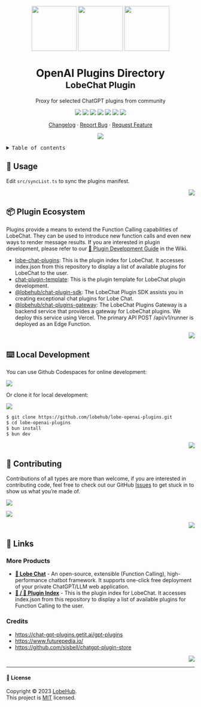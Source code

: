 <a name="readme-top"></a>

<div align="center">

<img height="120" src="https://registry.npmmirror.com/@lobehub/assets-emoji/1.3.0/files/assets/puzzle-piece.webp">
<img height="120" src="https://gw.alipayobjects.com/zos/kitchen/qJ3l3EPsdW/split.svg">
<img height="120" src="https://github-production-user-asset-6210df.s3.amazonaws.com/17870709/297340190-c683c727-58ee-4bab-8d91-f36fe541e511.png">

<h1>OpenAI Plugins Directory<br/><sup>LobeChat Plugin</sup></h1>

Proxy for selected ChatGPT plugins from community

[![][🤯-🧩-lobehub-shield]][🤯-🧩-lobehub-link]
[![][github-action-release-shield]][github-action-release-link]
[![][github-contributors-shield]][github-contributors-link]
[![][github-forks-shield]][github-forks-link]
[![][github-stars-shield]][github-stars-link]
[![][github-issues-shield]][github-issues-link]
[![][github-license-shield]][github-license-link]

[Changelog](./CHANGELOG.md) · [Report Bug][github-issues-link] · [Request Feature][github-issues-link]

![](https://raw.githubusercontent.com/andreasbm/readme/master/assets/lines/rainbow.png)

</div>

<details>
<summary><kbd>Table of contents</kbd></summary>

#### TOC

- [🤯 Usage](#-usage)
- [📦 Plugin Ecosystem](#-plugin-ecosystem)
- [⌨️ Local Development](#️-local-development)
- [🤝 Contributing](#-contributing)
- [🔗 Links](#-links)

####

</details>

## 🤯 Usage

Edit `src/syncList.ts` to sync the plugins manifest.

<div align="right">

[![][back-to-top]](#readme-top)

</div>

## 📦 Plugin Ecosystem

Plugins provide a means to extend the Function Calling capabilities of LobeChat. They can be used to introduce new function calls and even new ways to render message results. If you are interested in plugin development, please refer to our [📘 Plugin Development Guide](https://github.com/lobehub/lobe-chat/wiki/Plugin-Development) in the Wiki.

- [lobe-chat-plugins][lobe-chat-plugins]: This is the plugin index for LobeChat. It accesses index.json from this repository to display a list of available plugins for LobeChat to the user.
- [chat-plugin-template][chat-plugin-template]: This is the plugin template for LobeChat plugin development.
- [@lobehub/chat-plugin-sdk][chat-plugin-sdk]: The LobeChat Plugin SDK assists you in creating exceptional chat plugins for Lobe Chat.
- [@lobehub/chat-plugins-gateway][chat-plugins-gateway]: The LobeChat Plugins Gateway is a backend service that provides a gateway for LobeChat plugins. We deploy this service using Vercel. The primary API POST /api/v1/runner is deployed as an Edge Function.

<div align="right">

[![][back-to-top]](#readme-top)

</div>

## ⌨️ Local Development

You can use Github Codespaces for online development:

[![][github-codespace-shield]][github-codespace-link]

Or clone it for local development:

[![][bun-shield]][bun-link]

```bash
$ git clone https://github.com/lobehub/lobe-openai-plugins.git
$ cd lobe-openai-plugins
$ bun install
$ bun dev
```

<div align="right">

[![][back-to-top]](#readme-top)

</div>

## 🤝 Contributing

Contributions of all types are more than welcome, if you are interested in contributing code, feel free to check out our GitHub [Issues][github-issues-link] to get stuck in to show us what you’re made of.

[![][pr-welcome-shield]][pr-welcome-link]

[![][github-contrib-shield]][github-contrib-link]

<div align="right">

[![][back-to-top]](#readme-top)

</div>

## 🔗 Links

### More Products

- **[🤖 Lobe Chat](https://github.com/lobehub/lobe-chat)** - An open-source, extensible (Function Calling), high-performance chatbot framework. It supports one-click free deployment of your private ChatGPT/LLM web application.
- **[🧩 / 🏪 Plugin Index](https://github.com/lobehub/lobe-chat-plugins)** - This is the plugin index for LobeChat. It accesses index.json from this repository to display a list of available plugins for Function Calling to the user.

### Credits

- <https://chat-gpt-plugins.getit.ai/gpt-plugins>
- <https://www.futurepedia.io/>
- <https://github.com/sisbell/chatgpt-plugin-store>

<div align="right">

[![][back-to-top]](#readme-top)

</div>

---

#### 📝 License

Copyright © 2023 [LobeHub][profile-link]. <br />
This project is [MIT](./LICENSE) licensed.

<!-- LINK GROUP -->

[🤯-🧩-lobehub-link]: https://github.com/lobehub/lobe-chat-plugins
[🤯-🧩-lobehub-shield]: https://img.shields.io/badge/%F0%9F%A4%AF%20%26%20%F0%9F%A7%A9%20LobeHub-Plugin-95f3d9?labelColor=black&style=flat-square
[back-to-top]: https://img.shields.io/badge/-BACK_TO_TOP-black?style=flat-square
[bun-link]: https://bun.sh
[bun-shield]: https://img.shields.io/badge/-speedup%20with%20bun-black?logo=bun&style=for-the-badge
[chat-plugin-sdk]: https://github.com/lobehub/chat-plugin-sdk
[chat-plugin-template]: https://github.com/lobehub/chat-plugin-
[chat-plugins-gateway]: https://github.com/lobehub/chat-plugins-gateway
[github-action-release-link]: https://github.com/lobehub/lobe-openai-plugins/actions/workflows/release.yml
[github-action-release-shield]: https://img.shields.io/github/actions/workflow/status/lobehub/lobe-openai-plugins/release.yml?label=release&labelColor=black&logo=githubactions&logoColor=white&style=flat-square
[github-codespace-link]: https://codespaces.new/lobehub/lobe-openai-plugins
[github-codespace-shield]: https://github.com/codespaces/badge.svg
[github-contrib-link]: https://github.com/lobehub/lobe-openai-plugins/graphs/contributors
[github-contrib-shield]: https://contrib.rocks/image?repo=lobehub%2Flobe-openai-plugins
[github-contributors-link]: https://github.com/lobehub/lobe-openai-plugins/graphs/contributors
[github-contributors-shield]: https://img.shields.io/github/contributors/lobehub/lobe-openai-plugins?color=c4f042&labelColor=black&style=flat-square
[github-forks-link]: https://github.com/lobehub/lobe-openai-plugins/network/members
[github-forks-shield]: https://img.shields.io/github/forks/lobehub/lobe-openai-plugins?color=8ae8ff&labelColor=black&style=flat-square
[github-issues-link]: https://github.com/lobehub/lobe-openai-plugins/issues
[github-issues-shield]: https://img.shields.io/github/issues/lobehub/lobe-openai-plugins?color=ff80eb&labelColor=black&style=flat-square
[github-license-link]: https://github.com/lobehub/lobe-openai-plugins/blob/main/LICENSE
[github-license-shield]: https://img.shields.io/github/license/lobehub/lobe-openai-plugins?color=white&labelColor=black&style=flat-square
[github-release-link]: https://github.com/lobehub/lobe-openai-plugins/releases
[github-release-shield]: https://img.shields.io/github/v/release/lobehub/lobe-openai-plugins?color=369eff&labelColor=black&logo=github&style=flat-square
[github-releasedate-link]: https://github.com/lobehub/lobe-openai-plugins/releases
[github-releasedate-shield]: https://img.shields.io/github/release-date/lobehub/lobe-openai-plugins?labelColor=black&style=flat-square
[github-stars-link]: https://github.com/lobehub/lobe-openai-plugins/network/stargazers
[github-stars-shield]: https://img.shields.io/github/stars/lobehub/lobe-openai-plugins?color=ffcb47&labelColor=black&style=flat-square
[lobe-chat-plugins]: https://github.com/lobehub/lobe-chat-plugins
[pr-welcome-link]: https://github.com/lobehub/lobe-openai-plugins/pulls
[pr-welcome-shield]: https://img.shields.io/badge/%F0%9F%A4%AF%20PR%20WELCOME-%E2%86%92-ffcb47?labelColor=black&style=for-the-badge
[profile-link]: https://github.com/lobehub
